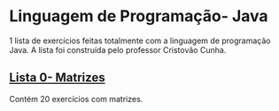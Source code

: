 # Linguagem de Programação- Java
1 lista de exercícios feitas totalmente com a linguagem de programação Java. A lista foi construída pelo professor Cristovão Cunha.

## [Lista 0- Matrizes](https://github.com/babimingatos/Java/tree/main/poo/Lista%201)
<html>                
  Contém 20 exercícios com matrizes.
</html>

